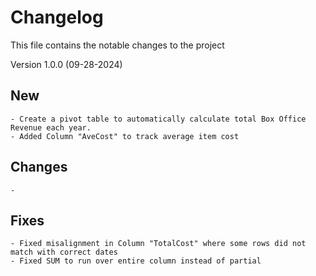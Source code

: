 # Changelog
This file contains the notable changes to the project

Version 1.0.0 (09-28-2024)
## New
    - Create a pivot table to automatically calculate total Box Office Revenue each year.
    - Added Column "AveCost" to track average item cost

## Changes 
    - 

## Fixes
    - Fixed misalignment in Column "TotalCost" where some rows did not match with correct dates
    - Fixed SUM to run over entire column instead of partial
